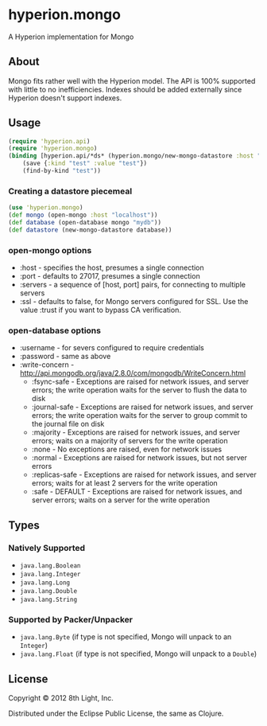 hyperion.mongo
============

A Hyperion implementation for Mongo

## About

Mongo fits rather well with the Hyperion model.  The API is 100% supported with little to no inefficiencies.
Indexes should be added externally since Hyperion doesn't support indexes.

## Usage

```clojure
(require 'hyperion.api)
(require 'hyperion.mongo)
(binding [hyperion.api/*ds* (hyperion.mongo/new-mongo-datastore :host "localhost" :port 27017 :database "mydb")]
    (save {:kind "test" :value "test"})
    (find-by-kind "test"))
```

### Creating a datastore piecemeal

```clojure
(use 'hyperion.mongo)
(def mongo (open-mongo :host "localhost"))
(def database (open-database mongo "mydb"))
(def datastore (new-mongo-datastore database))
```

### open-mongo options

 * :host - specifies the host, presumes a single connection
 * :port - defaults to 27017, presumes a single connection
 * :servers - a sequence of [host, port] pairs, for connecting to multiple servers
 * :ssl - defaults to false, for Mongo servers configured for SSL.  Use the value :trust if you want to bypass CA verification.


### open-database options

 * :username - for severs configured to require credentials
 * :password - same as above
 * :write-concern - http://api.mongodb.org/java/2.8.0/com/mongodb/WriteConcern.html
    * :fsync-safe - Exceptions are raised for network issues, and server errors; the write operation waits for the server to flush the data to disk
    * :journal-safe - Exceptions are raised for network issues, and server errors; the write operation waits for the server to group commit to the journal file on disk
    * :majority - Exceptions are raised for network issues, and server errors; waits on a majority of servers for the write operation
    * :none - No exceptions are raised, even for network issues
    * :normal - Exceptions are raised for network issues, but not server errors
    * :replicas-safe - Exceptions are raised for network issues, and server errors; waits for at least 2 servers for the write operation
    * :safe - DEFAULT - Exceptions are raised for network issues, and server errors; waits on a server for the write operation

## Types

### Natively Supported

* `java.lang.Boolean`
* `java.lang.Integer`
* `java.lang.Long`
* `java.lang.Double`
* `java.lang.String`

### Supported by Packer/Unpacker

* `java.lang.Byte` (if type is not specified, Mongo will unpack to an `Integer`)
* `java.lang.Float` (if type is not specified, Mongo will unpack to a `Double`)

## License

Copyright © 2012 8th Light, Inc.

Distributed under the Eclipse Public License, the same as Clojure.
